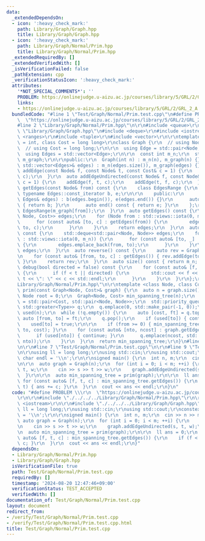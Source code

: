 ```yaml
---
data:
  _extendedDependsOn:
  - icon: ':heavy_check_mark:'
    path: Library/Graph/Graph.hpp
    title: Library/Graph/Graph.hpp
  - icon: ':heavy_check_mark:'
    path: Library/Graph/Normal/Prim.hpp
    title: Library/Graph/Normal/Prim.hpp
  _extendedRequiredBy: []
  _extendedVerifiedWith: []
  _isVerificationFailed: false
  _pathExtension: cpp
  _verificationStatusIcon: ':heavy_check_mark:'
  attributes:
    '*NOT_SPECIAL_COMMENTS*': ''
    PROBLEM: https://onlinejudge.u-aizu.ac.jp/courses/library/5/GRL/2/GRL_2_A
    links:
    - https://onlinejudge.u-aizu.ac.jp/courses/library/5/GRL/2/GRL_2_A
  bundledCode: "#line 1 \"Test/Graph/Normal/Prim.test.cpp\"\n#define PROBLEM \\\r\n\
    \  \"https://onlinejudge.u-aizu.ac.jp/courses/library/5/GRL/2/GRL_2_A\"\r\n\r\n\
    #line 2 \"Library/Graph/Normal/Prim.hpp\"\n\r\n#include <queue>\r\n\r\n#line 2\
    \ \"Library/Graph/Graph.hpp\"\n#include <deque>\r\n#include <iostream>\r\n#include\
    \ <ranges>\r\n#include <tuple>\r\n#include <vector>\r\n\r\ntemplate <class Node\
    \ = int, class Cost = long long>\r\nclass Graph {\r\n  // using Node = int;\r\n\
    \  // using Cost = long long;\r\n\r\n  using Edge = std::pair<Node, Cost>;\r\n\
    \  using Edges = std::vector<Edge>;\r\n\r\n  const int m_n;\r\n  std::vector<Edges>\
    \ m_graph;\r\n\r\npublic:\r\n  Graph(int n) : m_n(n), m_graph(n) {}\r\n  Graph(const\
    \ std::vector<Edges>& edges) : m_n(edges.size()), m_graph(edges) {}\r\n\r\n  auto\
    \ addEdge(const Node& f, const Node& t, const Cost& c = 1) {\r\n    m_graph[f].emplace_back(t,\
    \ c);\r\n  }\r\n  auto addEdgeUndirected(const Node& f, const Node& t, const Cost&\
    \ c = 1) {\r\n    addEdge(f, t, c);\r\n    addEdge(t, f, c);\r\n  }\r\n  auto\
    \ getEdges(const Node& from) const {\r\n    class EdgesRange {\r\n      const\
    \ typename Edges::const_iterator b, e;\r\n\r\n    public:\r\n      EdgesRange(const\
    \ Edges& edges) : b(edges.begin()), e(edges.end()) {}\r\n      auto begin() const\
    \ { return b; }\r\n      auto end() const { return e; }\r\n    };\r\n    return\
    \ EdgesRange(m_graph[from]);\r\n  }\r\n  auto getEdges() const {\r\n    std::deque<std::tuple<Node,\
    \ Node, Cost>> edges;\r\n    for (Node from : std::views::iota(0, m_n)) {\r\n\
    \      for (const auto& [to, c] : getEdges(from)) {\r\n        edges.emplace_back(from,\
    \ to, c);\r\n      }\r\n    }\r\n    return edges;\r\n  }\r\n  auto getEdgesExcludeCost()\
    \ const {\r\n    std::deque<std::pair<Node, Node>> edges;\r\n    for (Node from\
    \ : std::views::iota(0, m_n)) {\r\n      for (const auto& [to, _] : getEdges(from))\
    \ {\r\n        edges.emplace_back(from, to);\r\n      }\r\n    }\r\n    return\
    \ edges;\r\n  }\r\n  auto reverse() const {\r\n    auto rev = Graph<Node, Cost>(m_n);\r\
    \n    for (const auto& [from, to, c] : getEdges()) { rev.addEdge(to, from, c);\
    \ }\r\n    return rev;\r\n  }\r\n  auto size() const { return m_n; };\r\n  auto\
    \ debug(bool directed = false) const {\r\n    for (const auto& [f, t, c] : getEdges())\
    \ {\r\n      if (f < t || directed) {\r\n        std::cout << f << \" -> \" <<\
    \ t << \": \" << c << std::endl;\r\n      }\r\n    }\r\n  }\r\n};\r\n#line 6 \"\
    Library/Graph/Normal/Prim.hpp\"\n\r\ntemplate <class Node, class Cost>\r\nauto\
    \ prim(const Graph<Node, Cost>& graph) {\r\n  auto n = graph.size();\r\n\r\n \
    \ Node root = 0;\r\n  Graph<Node, Cost> min_spanning_tree(n);\r\n  using Type\
    \ = std::pair<Cost, std::pair<Node, Node>>;\r\n  std::priority_queue<Type, std::vector<Type>,\
    \ std::greater<Type>> q;\r\n  q.emplace(0, std::make_pair(-1, 0));\r\n  std::vector<bool>\
    \ used(n);\r\n  while (!q.empty()) {\r\n    auto [cost, ft] = q.top();\r\n   \
    \ auto [from, to] = ft;\r\n    q.pop();\r\n    if (used[to]) { continue; }\r\n\
    \    used[to] = true;\r\n\r\n    if (from >= 0) { min_spanning_tree.addEdgeUndirected(from,\
    \ to, cost); }\r\n    for (const auto& [nto, ncost] : graph.getEdges(to)) {\r\n\
    \      if (used[nto]) { continue; }\r\n      q.emplace(ncost, std::make_pair(to,\
    \ nto));\r\n    }\r\n  }\r\n  return min_spanning_tree;\r\n}\n#line 5 \"Test/Graph/Normal/Prim.test.cpp\"\
    \n\r\n#line 7 \"Test/Graph/Normal/Prim.test.cpp\"\n\r\n#line 9 \"Test/Graph/Normal/Prim.test.cpp\"\
    \n\r\nusing ll = long long;\r\nusing std::cin;\r\nusing std::cout;\r\nconstexpr\
    \ char endl = '\\n';\r\n\r\nsigned main() {\r\n  int n, m;\r\n  cin >> n >> m;\r\
    \n\r\n  auto graph = Graph(n);\r\n  for (int i = 0; i < m; ++i) {\r\n    int s,\
    \ t, w;\r\n    cin >> s >> t >> w;\r\n    graph.addEdgeUndirected(s, t, w);\r\n\
    \  }\r\n\r\n  auto min_spanning_tree = prim(graph);\r\n\r\n  ll ans = 0;\r\n \
    \ for (const auto& [f, t, c] : min_spanning_tree.getEdges()) {\r\n    if (f <\
    \ t) { ans += c; }\r\n  }\r\n  cout << ans << endl;\r\n}\n"
  code: "#define PROBLEM \\\r\n  \"https://onlinejudge.u-aizu.ac.jp/courses/library/5/GRL/2/GRL_2_A\"\
    \r\n\r\n#include \"./../../../Library/Graph/Normal/Prim.hpp\"\r\n\r\n#include\
    \ <iostream>\r\n\r\n#include \"./../../../Library/Graph/Graph.hpp\"\r\n\r\nusing\
    \ ll = long long;\r\nusing std::cin;\r\nusing std::cout;\r\nconstexpr char endl\
    \ = '\\n';\r\n\r\nsigned main() {\r\n  int n, m;\r\n  cin >> n >> m;\r\n\r\n \
    \ auto graph = Graph(n);\r\n  for (int i = 0; i < m; ++i) {\r\n    int s, t, w;\r\
    \n    cin >> s >> t >> w;\r\n    graph.addEdgeUndirected(s, t, w);\r\n  }\r\n\r\
    \n  auto min_spanning_tree = prim(graph);\r\n\r\n  ll ans = 0;\r\n  for (const\
    \ auto& [f, t, c] : min_spanning_tree.getEdges()) {\r\n    if (f < t) { ans +=\
    \ c; }\r\n  }\r\n  cout << ans << endl;\r\n}"
  dependsOn:
  - Library/Graph/Normal/Prim.hpp
  - Library/Graph/Graph.hpp
  isVerificationFile: true
  path: Test/Graph/Normal/Prim.test.cpp
  requiredBy: []
  timestamp: '2024-08-20 12:47:46+09:00'
  verificationStatus: TEST_ACCEPTED
  verifiedWith: []
documentation_of: Test/Graph/Normal/Prim.test.cpp
layout: document
redirect_from:
- /verify/Test/Graph/Normal/Prim.test.cpp
- /verify/Test/Graph/Normal/Prim.test.cpp.html
title: Test/Graph/Normal/Prim.test.cpp
---
```

